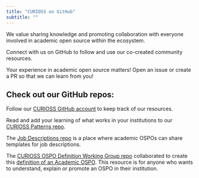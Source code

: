 ```yaml
---
title: "CURIOSS on GitHub"
subtitle: ""
---
```


We value sharing knowledge and promoting collaboration with everyone involved in academic open source within the ecosystem.

Connect with us on GitHub to follow and use our co-created community resources.

Your experience in academic open source matters! Open an issue or create a PR so that we can learn from you!


## Check out our GitHub repos:
Follow our [CURIOSS GitHub account](https://github.com/CURIOSSorg) to keep track of our resources.

Read and add your learning of what works in your institutions to our [CURIOSS Patterns repo](https://github.com/CURIOSSorg/curioss-patterns).

The [Job Descriptions repo](https://github.com/CURIOSSorg/job-descriptions) is a place where academic OSPOs can share templates for job descriptions.

The [CURIOSS OSPO Definition Working Group repo](https://github.com/CURIOSSorg/ospo-definition-WG) collaborated to create this [definition of an Academic OSPO](https://zenodo.org/records/13910683). This resource is for anyone who wants to understand, explain or promote an OSPO in their institution.